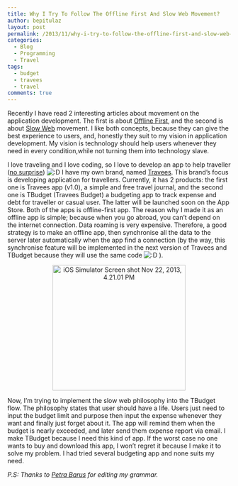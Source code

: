 ```yaml
---
title: Why I Try To Follow The Offline First And Slow Web Movement?
author: bepitulaz
layout: post
permalink: /2013/11/why-i-try-to-follow-the-offline-first-and-slow-web-movement/
categories:
  - Blog
  - Programming
  - Travel
tags:
  - budget
  - travees
  - travel
comments: true
---
```

Recently I have read 2 interesting articles about movement on the application development. The first is about <a title="Offline First Introduction" href="http://blog.hood.ie/2013/11/say-hello-to-offline-first/" target="_blank">Offline First</a>, and the second is about <a title="The Slow Web" href="http://theslowweb.com" target="_blank">Slow Web</a> movement. I like both concepts, because they can give the best experience to users, and, honestly they suit to my vision in application development. My vision is technology should help users whenever they need in every condition,while not turning them into technology slave.

<!--more-->

I love traveling and I love coding, so I love to develop an app to help traveller (<a title="No Surprise Exercise" href="http://www.youtube.com/watch?v=U4ag7LEG1w4" target="_blank">no surprise</a>) <img src="http://asep.co/wp-includes/images/smilies/icon_biggrin.gif" alt=":D" class="wp-smiley" /> I have my own brand, named <a title="Travees App" href="http://traveesapp.com" target="_blank">Travees</a>. This brand&#8217;s focus is developing application for travellers. Currently, it has 2 products: the first one is Travees app (v1.0), a simple and free travel journal, and the second one is TBudget (Travees Budget) a budgeting app to track expense and debt for traveller or casual user. The latter will be launched soon on the App Store. Both of the apps is offline-first app. The reason why I made it as an offline app is simple; because when you go abroad, you can&#8217;t depend on the internet connection. Data roaming is very expensive. Therefore, a good strategy is to make an offline app, then synchronise all the data to the server later automatically when the app find a connection (by the way, this synchronise feature will be implemented in the next version of Travees and TBudget because they will use the same code <img src="http://asep.co/wp-includes/images/smilies/icon_biggrin.gif" alt=":D" class="wp-smiley" /> ).

<p style="text-align: center;">
  <a href="http://asep.co/wp-content/uploads/2013/11/iOS-Simulator-Screen-shot-Nov-22-2013-4.21.01-PM1.png"><img class="size-medium wp-image-80 aligncenter" alt="iOS Simulator Screen shot Nov 22, 2013, 4.21.01 PM" src="http://asep.co/wp-content/uploads/2013/11/iOS-Simulator-Screen-shot-Nov-22-2013-4.21.01-PM1-300x283.png" width="300" height="283" /></a>
</p>

Now, I&#8217;m trying to implement the slow web philosophy into the TBudget flow. The philosophy states that user should have a life. Users just need to input the budget limit and purpose then input the expense whenever they want and finally just forget about it. The app will remind them when the budget is nearly exceeded, and later send them expense report via email. I make TBudget because I need this kind of app. If the worst case no one wants to buy and download this app, I won&#8217;t regret it because I make it to solve my problem. I had tried several budgeting app and none suits my need.

*P.S: Thanks to [Petra Barus][1] for editing my grammar.*

 [1]: http://twitter.com/petrabarus "Follow Petra Barus"